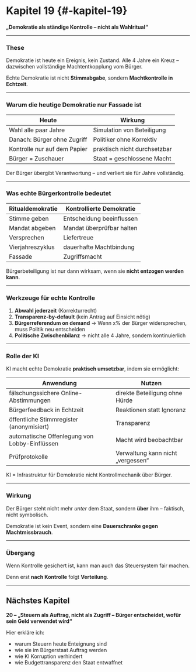 # Kapitel 19 {#-kapitel-19}

**„Demokratie als ständige Kontrolle – nicht als Wahlritual“**

---

### These

Demokratie ist heute ein Ereignis, kein Zustand.
Alle 4 Jahre ein Kreuz –
dazwischen vollständige Machtentkopplung vom Bürger.

Echte Demokratie ist nicht **Stimmabgabe**,
sondern **Machtkontrolle in Echtzeit**.

---

### Warum die heutige Demokratie nur Fassade ist

| Heute                        | Wirkung                      |
| ---------------------------- | ---------------------------- |
| Wahl alle paar Jahre         | Simulation von Beteiligung   |
| Danach: Bürger ohne Zugriff  | Politiker ohne Korrektiv     |
| Kontrolle nur auf dem Papier | praktisch nicht durchsetzbar |
| Bürger = Zuschauer           | Staat = geschlossene Macht   |

Der Bürger übergibt Verantwortung –
und verliert sie für Jahre vollständig.

---

### Was echte Bürgerkontrolle bedeutet

| Ritualdemokratie | Kontrollierte Demokratie  |
| ---------------- | ------------------------- |
| Stimme geben     | Entscheidung beeinflussen |
| Mandat abgeben   | Mandat überprüfbar halten |
| Versprechen      | Liefertreue               |
| Vierjahreszyklus | dauerhafte Machtbindung   |
| Fassade          | Zugriffsmacht             |

Bürgerbeteiligung ist nur dann wirksam,
wenn sie **nicht entzogen werden kann**.

---

### Werkzeuge für echte Kontrolle

1. **Abwahl jederzeit** (Korrekturrecht)
2. **Transparenz-by-default** (kein Antrag auf Einsicht nötig)
3. **Bürgerreferendum on demand**
   → Wenn x% der Bürger widersprechen, muss Politik neu entscheiden
4. **Politische Zwischenbilanz**
   → nicht alle 4 Jahre, sondern kontinuierlich

---

### Rolle der KI

KI macht echte Demokratie **praktisch umsetzbar**, indem sie ermöglicht:

| Anwendung                                     | Nutzen                            |
| --------------------------------------------- | --------------------------------- |
| fälschungssichere Online-Abstimmungen         | direkte Beteiligung ohne Hürde    |
| Bürgerfeedback in Echtzeit                    | Reaktionen statt Ignoranz         |
| öffentliche Stimmregister (anonymisiert)      | Transparenz                       |
| automatische Offenlegung von Lobby-Einflüssen | Macht wird beobachtbar            |
| Prüfprotokolle                                | Verwaltung kann nicht „vergessen“ |

KI = Infrastruktur für Demokratie
nicht Kontrollmechanik über Bürger.

---

### Wirkung

Der Bürger steht nicht mehr *unter* dem Staat,
sondern **über** ihm – faktisch, nicht symbolisch.

Demokratie ist kein Event,
sondern eine **Dauerschranke gegen Machtmissbrauch**.

---

### Übergang

Wenn Kontrolle gesichert ist,
kann man auch das Steuersystem fair machen.

Denn erst **nach Kontrolle** folgt **Verteilung**.

---

## Nächstes Kapitel

**20 – „Steuern als Auftrag, nicht als Zugriff – Bürger entscheidet, wofür sein Geld verwendet wird“**

Hier erkläre ich:

* warum Steuern heute Enteignung sind
* wie sie im Bürgerstaat Auftrag werden
* wie KI Korruption verhindert
* wie Budgettransparenz den Staat entwaffnet
